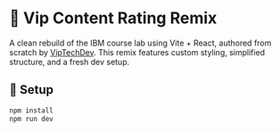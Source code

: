 # 🧪 Vip Content Rating Remix

A clean rebuild of the IBM course lab using Vite + React, authored from scratch by [VipTechDev](https://github.com/VipTechDev). This remix features custom styling, simplified structure, and a fresh dev setup.

## 🚀 Setup

```bash
npm install
npm run dev
